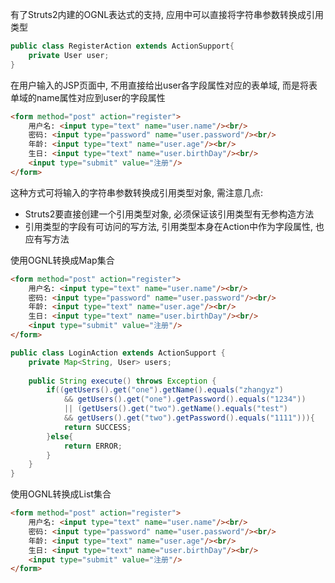 
有了Struts2内建的OGNL表达式的支持, 应用中可以直接将字符串参数转换成引用类型
```java
public class RegisterAction extends ActionSupport{
    private User user;
}
```

在用户输入的JSP页面中, 不用直接给出user各字段属性对应的表单域, 而是将表单域的name属性对应到user的字段属性
```html
<form method="post" action="register">
    用户名: <input type="text" name="user.name"/><br/>
    密码: <input type="password" name="user.password"/><br/>
    年龄: <input type="text" name="user.age"/><br/>
    生日: <input type="text" name="user.birthDay"/><br/>
    <input type="submit" value="注册"/>
</form>
```

这种方式可将输入的字符串参数转换成引用类型对象, 需注意几点:
* Struts2要直接创建一个引用类型对象, 必须保证该引用类型有无参构造方法
* 引用类型的字段有可访问的写方法, 引用类型本身在Action中作为字段属性, 也应有写方法


使用OGNL转换成Map集合

```html
<form method="post" action="register">
    用户名: <input type="text" name="user.name"/><br/>
    密码: <input type="password" name="user.password"/><br/>
    年龄: <input type="text" name="user.age"/><br/>
    生日: <input type="text" name="user.birthDay"/><br/>
    <input type="submit" value="注册"/>
</form>
```

```java
public class LoginAction extends ActionSupport {
    private Map<String, User> users;
    
    public String execute() throws Exception {
        if((getUsers().get("one").getName().equals("zhangyz")
            && getUsers().get("one").getPassword().equals("1234"))
            || (getUsers().get("two").getName().equals("test")
            && getUsers().get("two").getPassword().equals("1111"))){
            return SUCCESS;    
        }else{
            return ERROR;
        }
    }
}
```

使用OGNL转换成List集合


```html
<form method="post" action="register">
    用户名: <input type="text" name="user.name"/><br/>
    密码: <input type="password" name="user.password"/><br/>
    年龄: <input type="text" name="user.age"/><br/>
    生日: <input type="text" name="user.birthDay"/><br/>
    <input type="submit" value="注册"/>
</form>
```


